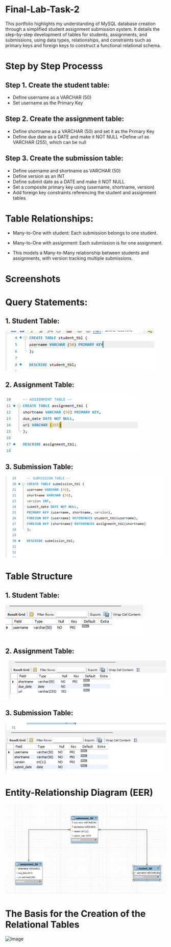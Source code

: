 # Final-Lab-Task-2

This portfolio highlights my understanding of MySQL database creation through a simplified student assignment submission system. It details the step-by-step development of tables for students, assignments, and submissions, using data types, relationships, and constraints such as primary keys and foreign keys to construct a functional relational schema.

# Step by Step Processs

## Step 1. Create the student table:
* Define username as a VARCHAR (50)
* Set username as the Primary Key

## Step 2. Create the assignment table:
* Define shortname as a VARCHAR (50) and set it as the Primary Key
* Define due date as a DATE and make it NOT NULL
*Define url as VARCHAR (255), which can be null

## Step 3. Create the submission table:
* Define username and shortname as VARCHAR (50)
* Define version as an INT
* Define submit date as a DATE and make it NOT NULL
* Set a composite primary key using (username, shortname, version)
* Add foreign key constraints referencing the student and assignment tables

# Table Relationships:

- Many-to-One with student: Each submission belongs to one student.

- Many-to-One with assignment: Each submission is for one assignment.

- This models a Many-to-Many relationship between students and assignments, with version tracking multiple submissions.

# Screenshots
# Query Statements:
## 1. Student Table:
 ![Image](https://github.com/CMHalili/EDM-V3/blob/main/Images/final%20lab%202%20task%201.png?raw=true)

## 2. Assignment Table:
![Image](https://github.com/CMHalili/EDM-V3/blob/main/Images/final%20lab%202%20task%202.png?raw=true)

## 3. Submission Table:
![Image](https://github.com/CMHalili/EDM-V3/blob/main/Images/final%20lab%202%20task%203.png?raw=true)

# Table Structure
## 1. Student Table:
![Image](https://github.com/CMHalili/EDM-V3/blob/main/Images/final%20lab%202%20task%201.1.png?raw=true)

## 2. Assignment Table:
![Image](https://github.com/CMHalili/EDM-V3/blob/main/Images/final%20lab%202%20task%202.2.png?raw=true)

## 3. Submission Table:
![Image](https://github.com/CMHalili/EDM-V3/blob/main/Images/final%20lab%202%20task%203.3.png?raw=true)
# Entity-Relationship Diagram (EER)
![Image](https://github.com/CMHalili/EDM-V3/blob/main/Images/final%20lab%202%20eer%20diagram.png?raw=true)

# The Basis for the Creation of the Relational Tables
![Image](https://github.com/user-attachments/assets/9e44d1fb-e24f-4b30-80b2-71604b21b9b5)






